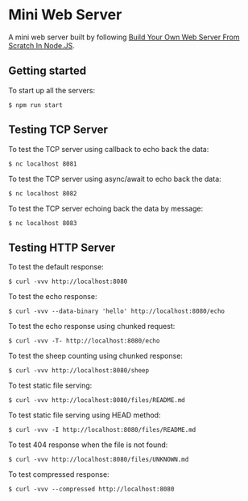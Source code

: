 # Mini Web Server

A mini web server built by following
[Build Your Own Web Server From Scratch In Node.JS](https://build-your-own.org/webserver/).

## Getting started

To start up all the servers:

```shell
$ npm run start
```

## Testing TCP Server

To test the TCP server using callback to echo back the data:

```shell
$ nc localhost 8081
```

To test the TCP server using async/await to echo back the data:

```shell
$ nc localhost 8082
```

To test the TCP server echoing back the data by message:

```shell
$ nc localhost 8083
```

## Testing HTTP Server

To test the default response:

```shell
$ curl -vvv http://localhost:8080
```

To test the echo response:

```shell
$ curl -vvv --data-binary 'hello' http://localhost:8080/echo
```

To test the echo response using chunked request:

```shell
$ curl -vvv -T- http://localhost:8080/echo
```

To test the sheep counting using chunked response:

```shell
$ curl -vvv http://localhost:8080/sheep
```

To test static file serving:

```shell
$ curl -vvv http://localhost:8080/files/README.md
```

To test static file serving using HEAD method:

```shell
$ curl -vvv -I http://localhost:8080/files/README.md
```

To test 404 response when the file is not found:

```shell
$ curl -vvv http://localhost:8080/files/UNKNOWN.md
```

To test compressed response:

```shell
$ curl -vvv --compressed http://localhost:8080
```
